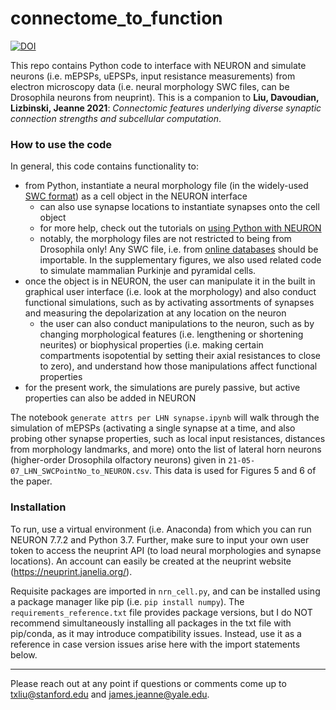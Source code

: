 # connectome_to_function
[![DOI](https://zenodo.org/badge/DOI/10.5281/zenodo.5716323.svg)](https://doi.org/10.5281/zenodo.5716323)

This repo contains Python code to interface with NEURON and simulate neurons (i.e. mEPSPs, uEPSPs, input resistance measurements) from electron microscopy data (i.e. neural morphology SWC files, can be Drosophila neurons from neuprint). This is a companion to **Liu, Davoudian, Lizbinski, Jeanne 2021**: *Connectomic features underlying diverse synaptic connection strengths and subcellular computation*. 

### How to use the code

In general, this code contains functionality to: 
- from Python, instantiate a neural morphology file (in the widely-used [SWC format](http://www.neuronland.org/NLMorphologyConverter/MorphologyFormats/SWC/Spec.html)) as a cell object in the NEURON interface 
  - can also use synapse locations to instantiate synapses onto the cell object
  - for more help, check out the tutorials on [using Python with NEURON](https://neuron.yale.edu/neuron/docs/scripting-neuron-basics) 
  - notably, the morphology files are not restricted to being from Drosophila only! Any SWC file, i.e. from [online databases](http://neuromorpho.org/index.jsp) should be importable. In the supplementary figures, we also used related code to simulate mammalian Purkinje and pyramidal cells. 
- once the object is in NEURON, the user can manipulate it in the built in graphical user interface (i.e. look at the morphology) and also conduct functional simulations, such as by activating assortments of synapses and measuring the depolarization at any location on the neuron 
  - the user can also conduct manipulations to the neuron, such as by changing morphological features (i.e. lengthening or shortening neurites) or biophysical properties (i.e. making certain compartments isopotential by setting their axial resistances to close to zero), and understand how those manipulations affect functional properties
- for the present work, the simulations are purely passive, but active properties can also be added in NEURON

The notebook `generate attrs per LHN synapse.ipynb` will walk through the simulation of mEPSPs (activating a single synapse at a time, and also probing other synapse properties, such as local input resistances, distances from morphology landmarks, and more) onto the list of lateral horn neurons (higher-order Drosophila olfactory neurons) given in `21-05-07_LHN_SWCPointNo_to_NEURON.csv`. This data is used for Figures 5 and 6 of the paper. 

### Installation

To run, use a virtual environment (i.e. Anaconda) from which you can run NEURON 7.7.2 and Python 3.7. Further, make sure to input your own user token to access the neuprint API (to load neural morphologies and synapse locations). An account can easily be created at the neuprint website (https://neuprint.janelia.org/). 

Requisite packages are imported in `nrn_cell.py`, and can be installed using a package manager like pip (i.e. `pip install numpy`). The `requirements_reference.txt` file provides package versions, but I do NOT recommend simultaneously installing all packages in the txt file with pip/conda, as it may introduce compatibility issues. Instead, use it as a reference in case version issues arise here with the import statements below. 

---

Please reach out at any point if questions or comments come up to txliu@stanford.edu and james.jeanne@yale.edu. 
